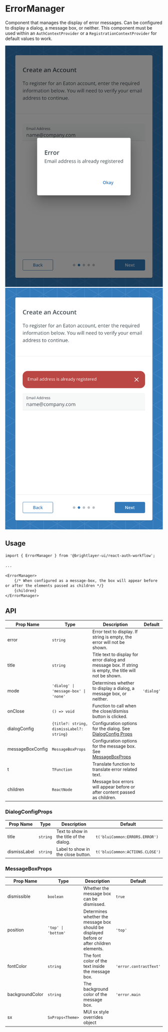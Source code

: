 # ErrorManager

Component that manages the display of error messages. Can be configured to display a dialog, a message box, or neither. This component must be used within an `AuthContextProvider` or a `RegistrationContextProvider` for default values to work.

![Error Dialog](../../media/screens/error-dialog.png)
![Error Box](../../media/screens/error-box.png)

## Usage
```tsx
import { ErrorManager } from '@brightlayer-ui/react-auth-workflow';

...

<ErrorManager>
    {/* When configured as a message-box, the box will appear before or after the elements passed as children */}
    {children} 
</ErrorManager>
```

## API

| Prop Name | Type | Description | Default |
|---|---|---|---|
| error | `string` | Error text to display. If string is empty, the error will not be shown. |  |
| title | `string` | Title text to display for error dialog and message box. If string is empty, the title will not be shown. | |
| mode | `'dialog' \| 'message-box' \| 'none'` | Determines whether to display a dialog, a message box, or neither. | `'dialog'` |
| onClose | `() => void` | Function to call when the close/dismiss button is clicked. |  |
| dialogConfig | `{title?: string, dismissLabel?: string}` | Configuration options for the dialog. See [DialogConfig Props](#dialogconfigprops) |  |
| messageBoxConfig | `MessageBoxProps` | Configuration options for the message box. See [MessageBoxProps](#messageboxprops) |  |
| t | `TFunction` | Translate function to translate error related text. |  |
| children | `ReactNode` | Message box errors will appear before or after content passed as children. |  |

### DialogConfigProps

| Prop Name | Type | Description | Default |
|---|---|---|---|
| title | `string` | Text to show in the title of the dialog. | `t('bluiCommon:ERRORS.ERROR')` |
| dismissLabel | `string` | Label to show in the close button. | `t('bluiCommon:ACTIONS.CLOSE')` |


### MessageBoxProps

| Prop Name | Type | Description | Default |
|---|---|---|---|
| dismissible | `boolean` | Whether the message box can be dismissed. | `true` |
| position | `'top' \| 'bottom'` | Determines whether the message box should be displayed before or after children elements. | `'top'` |
| fontColor | `string` | The font color of the text inside the message box. | `'error.contrastText'` |
| backgroundColor | `string` | The background color of the message box. | `'error.main` |
| sx | `SxProps<Theme>` | MUI sx style overrides object |  |
